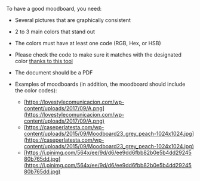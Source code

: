 To have a good moodboard, you need: 

- Several pictures that are graphically consistent
- 2 to 3 main colors that stand out
- The colors must have at least one code (RGB, Hex, or HSB)
- Please check the code to make sure it matches with the designated color [thanks to this tool](http://onlinewebtool.com/colorpicker.php)
- The document should be a PDF

- Examples of moodboards (in addition, the moodboard should include the color codes):
    - [https://lovestylecomunicacion.com/wp-content/uploads/2017/09/A.png](https://lovestylecomunicacion.com/wp-content/uploads/2017/09/A.png)
    - [https://caseperlatesta.com/wp-content/uploads/2015/09/Moodboard23_grey_peach-1024x1024.jpg](https://caseperlatesta.com/wp-content/uploads/2015/09/Moodboard23_grey_peach-1024x1024.jpg)
    - [https://i.pinimg.com/564x/ee/9d/d6/ee9dd6fbb82b0e5b4dd2924580b765dd.jpg](https://i.pinimg.com/564x/ee/9d/d6/ee9dd6fbb82b0e5b4dd2924580b765dd.jpg)